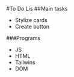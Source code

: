 #To Do Lis
##Main tasks
- Stylize cards
- Create button

###Programs
- JS
- HTML
- Tailwins
- DOM


